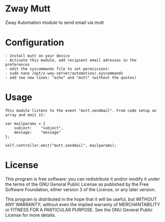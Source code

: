 # Zway Mutt

Zway Automation module to send email via mutt

# Configuration

    - Install mutt on your device
    - Activate this module, add recipient email adresses in the preferences
    - edit the syscommands file to set permissions:
    - sudo nano /opt/z-way-server/automation/.syscommands
    - add two new lines: "echo" and "mutt" (without the quotes) 
    
# Usage
    
    This module listens to the event "mutt.sendmail". From code setup an array and emit it:
    
    var mailparams = {
        subject:    "subject",
        message:    "message"
    };
    
    self.controller.emit("mutt.sendmail", mailparams);
    
    
# License

This program is free software: you can redistribute it and/or modify
it under the terms of the GNU General Public License as published by
the Free Software Foundation, either version 3 of the License, or any 
later version.

This program is distributed in the hope that it will be useful,
but WITHOUT ANY WARRANTY; without even the implied warranty of
MERCHANTABILITY or FITNESS FOR A PARTICULAR PURPOSE. See the
GNU General Public License for more details.
